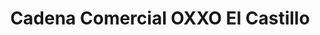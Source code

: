 ---
title: "Cadena Comercial OXXO El Castillo"
url: /xalapa/cadena-comercial-oxxo-el-castillo/
shop: supermercado
---